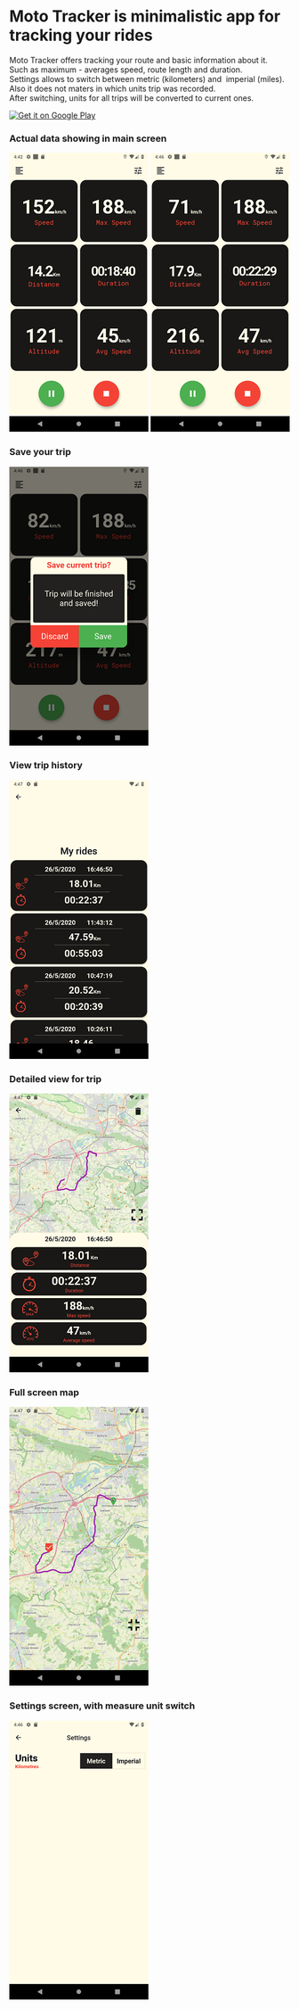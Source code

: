 # Moto Tracker is minimalistic app for tracking your rides

Moto Tracker offers tracking your route and basic information about it. </br>
Such as maximum - averages speed, route length and duration.</br>
Settings allows to switch between metric (kilometers) and  imperial (miles). </br>
Also it does not maters in which units trip was recorded.</br>
After switching, units for all trips will be converted to current ones.</br>

<a href='https://play.google.com/store/apps/details?id=com.themagins.mototracker&pcampaignid=pcampaignidMKT-Other-global-all-co-prtnr-py-PartBadge-Mar2515-1'><img alt='Get it on Google Play' src='https://play.google.com/intl/en_us/badges/static/images/badges/en_badge_web_generic.png' width="150"/></a>

### Actual data showing in main screen
![Main screen](/screenshots/main_screen.png)    ![Main screen2](/screenshots/main_screen2.png)

### Save your trip
![Save trip](/screenshots/save_trip.png)

### View trip history
![Trip history](/screenshots/trip_list.png)

### Detailed view for trip
![Detailed view](/screenshots/trip_details.png)

### Full screen map
![Full screen map](/screenshots/map_full_screen.png)

### Settings screen, with measure unit switch
![Settings](/screenshots/settings_screen.png)

